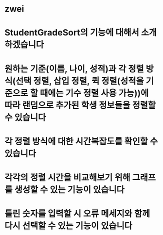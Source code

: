 # zwei
# StudentGradeSort의 기능에 대해서 소개하겠습니다

# 원하는 기준(이름, 나이, 성적)과 각 정렬 방식(선택 정렬, 삽입 정렬, 퀵 정렬(성적을 기준으로 할 때에는 기수 정렬 사용 가능))에 따라 랜덤으로 추가된 학생 정보들을 정렬할 수 있습니다

# 각 정렬 방식에 대한 시간복잡도를 확인할 수 있습니다

# 각각의 정렬 시간을 비교해보기 위해 그래프를 생성할 수 있는 기능이 있습니다

# 틀린 숫자를 입력할 시 오류 메세지와 함께 다시 선택할 수 있는 기능이 있습니다
